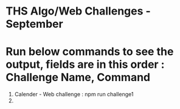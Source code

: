 # THS Algo/Web Challenges - September

# Run below commands to see the output, fields are in this order : Challenge Name, Command
1. Calender - Web challenge : npm run challenge1
2. 
